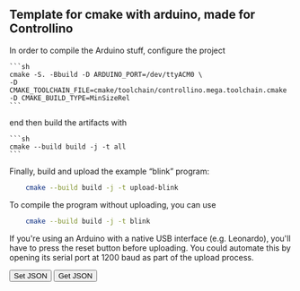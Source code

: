 ## Template for cmake with arduino, made for Controllino

In order to compile the Arduino stuff, configure the project

    ```sh
    cmake -S. -Bbuild -D ARDUINO_PORT=/dev/ttyACM0 \
    -D CMAKE_TOOLCHAIN_FILE=cmake/toolchain/controllino.mega.toolchain.cmake -D CMAKE_BUILD_TYPE=MinSizeRel
    ```

end then build the artifacts with

    ```sh
    cmake --build build -j -t all
    ```

Finally, build and upload the example “blink” program:
```sh
    cmake --build build -j -t upload-blink
```

To compile the program without uploading, you can use 

```sh
    cmake --build build -j -t blink
```

If you're using an Arduino with a native USB interface (e.g. Leonardo),
you'll have to press the reset button before uploading. You could 
automate this by opening its serial port at 1200 baud as part of the 
upload process.




<!DOCTYPE HTML>
<html lang="en">
<head>
  <meta charset="utf-8">

  <title>JSONEditor | Basic usage</title>

  <link href="https://cdn.jsdelivr.net/npm/jsoneditor@8.6.3/dist/jsoneditor.css" rel="stylesheet" type="text/css">
  <script src="https://cdn.jsdelivr.net/npm/jsoneditor@8.6.3/dist/jsoneditor.js"></script>

  <style type="text/css">
    #jsoneditor {
      width: 500px;
      height: 500px;
    }
  </style>
</head>
<body>
<p>
  <button id="setJSON">Set JSON</button>
  <button id="getJSON">Get JSON</button>
</p>
<div id="jsoneditor"></div>

<script>
  // create the editor
  const container = document.getElementById('jsoneditor')
  const options = {}
  const editor = new JSONEditor(container, options)

  // set json
  document.getElementById('setJSON').onclick = function () {
    const json = {
      'array': [1, 2, 3],
      'boolean': true,
      'color': '#82b92c',
      'null': null,
      'number': 123,
      'object': {'a': 'b', 'c': 'd'},
      'time': 1575599819000,
      'string': 'Hello World',
      'onlineDemo': 'https://jsoneditoronline.org/'
    }
    editor.set(json)
  }

  // get json
  document.getElementById('getJSON').onclick = function () {
    const json = editor.get()
    alert(JSON.stringify(json, null, 2))
  }
</script>
</body>
</html>